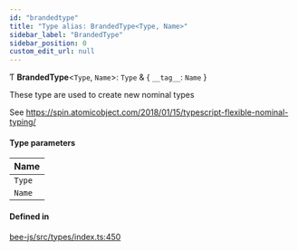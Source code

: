 ```yaml
---
id: "brandedtype"
title: "Type alias: BrandedType<Type, Name>"
sidebar_label: "BrandedType"
sidebar_position: 0
custom_edit_url: null
---
```


Ƭ **BrandedType**<`Type`, `Name`\>: `Type` & { `__tag__`: `Name`  }

These type are used to create new nominal types

See https://spin.atomicobject.com/2018/01/15/typescript-flexible-nominal-typing/

#### Type parameters

| Name |
| :------ |
| `Type` |
| `Name` |

#### Defined in

[bee-js/src/types/index.ts:450](https://github.com/ethersphere/bee-js/blob/6f227e1/src/types/index.ts#L450)
